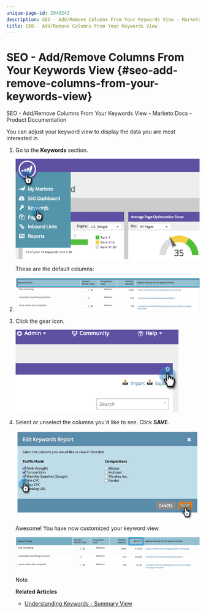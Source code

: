 ```yaml
---
unique-page-id: 2949243
description: SEO - Add/Remove Columns From Your Keywords View - Marketo Docs - Product Documentation
title: SEO - Add/Remove Columns From Your Keywords View
---
```


# SEO - Add/Remove Columns From Your Keywords View {#seo-add-remove-columns-from-your-keywords-view}

SEO - Add/Remove Columns From Your Keywords View - Marketo Docs - Product Documentation

You can adjust your keyword view to display the data you are most interested in.

1. Go to the **Keywords** section.

   ![](assets/image2014-9-18-13-3a37-3a31.png)

   These are the default columns:

1. ![](assets/image2014-9-18-13-3a37-3a36.png)

1. Click the gear icon.

   ![](assets/image2014-9-18-13-3a37-3a39.png)

1. Select or unselect the columns you'd like to see. Click **SAVE**.

   ![](assets/image2014-9-18-13-3a37-3a42.png)

   Awesome! You have now customized your keyword view.

   ![](assets/image2014-9-18-13-3a37-3a46.png)

   >[!NOTE]
   >
   >**Related Articles**
   >
   >    
   >    
   >    * [Understanding Keywords - Summary View](../../../../../../welcome-to-marketo-docs/product-docs/additional-apps/seo/keywords/seo-understanding-keywords.md)
   >    
   >

